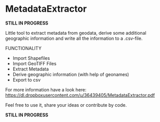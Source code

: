MetadataExtractor
=================

************************************STILL IN PROGRESS************************************

Little tool to extract metadata from geodata, derive some additional geographic information and write all the information to a .csv-file.

  FUNCTIONALITY
  - Import Shapefiles
  - Import GeoTIFF Files
  - Extract Metadata
  - Derive geographic information (with help of geonames)
  - Export to csv

For more information have a look here: https://dl.dropboxusercontent.com/u/36439405/MetadataExtractor.pdf

Feel free to use it, share your ideas or contribute by code.

************************************STILL IN PROGRESS************************************
